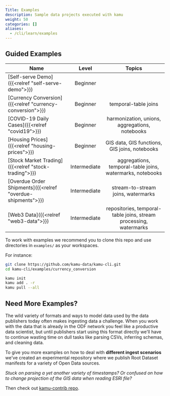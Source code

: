 ```yaml
---
Title: Examples
description: Sample data projects executed with kamu
weight: 50
categories: []
aliases:
  - /cli/learn/examples
---
```


## Guided Examples

| Name                                                        |    Level     |                              Topics                               |
| ----------------------------------------------------------- | :----------: | :---------------------------------------------------------------: |
| [Self-serve Demo]({{<relref "self-serve-demo">}})           |   Beginner   |                                                                   |
| [Currency Conversion]({{<relref "currency-conversion">}})   |   Beginner   |                       temporal-table joins                        |
| [COVID-19 Daily Cases]({{<relref "covid19">}})              |   Beginner   |          harmonization, unions, aggregations, notebooks           |
| [Housing Prices]({{<relref "housing-prices">}})             |   Beginner   |           GIS data, GIS functions, GIS joins, notebooks           |
| [Stock Market Trading]({{<relref "stock-trading">}})        | Intermediate |     aggregations, temporal-table joins, watermarks, notebooks     |
| [Overdue Order Shipments]({{<relref "overdue-shipments">}}) | Intermediate |                stream-to-stream joins, watermarks                 |
| [Web3 Data]({{<relref "web3-data">}})                       | Intermediate | repositories, temporal-table joins, stream processing, watermarks |

To work with examples we recommend you to clone this repo and use directories in `examples/` as your workspaces. 

For instance:

```bash
git clone https://github.com/kamu-data/kamu-cli.git
cd kamu-cli/examples/currency_conversion

kamu init
kamu add . -r
kamu pull --all
```

## Need More Examples?

The wild variety of formats and ways to model data used by the data publishers today often makes ingesting data a challenge. When you work with the data that is already in the ODF network you feel like a productive data scientist, but until publishers start using this format directly we'll have to continue wasting time on dull tasks like parsing CSVs, inferring schemas, and cleaning data.

To give you more examples on how to deal with **different ingest scenarios** we've created an experimental repository where we publish Root Dataset manifests for a variety of Open Data sources.

*Stuck on parsing a yet another variety of timestamps? Or confused on how to change projection of the GIS data when reading ESRI file?* 

Then check out [kamu-contrib repo](https://github.com/kamu-data/kamu-contrib).
